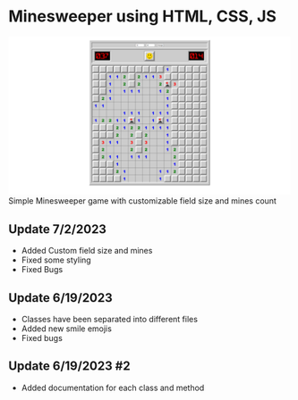
# Minesweeper using HTML, CSS, JS

![Overview](Screenshots/1.png)
Simple Minesweeper game with customizable field size and mines count

    
## Update 7/2/2023
- Added Custom field size and mines
- Fixed some styling
- Fixed Bugs

## Update 6/19/2023 
- Classes have been separated into different files
- Added new smile emojis
- Fixed bugs

## Update 6/19/2023 #2
- Added documentation for each class and method